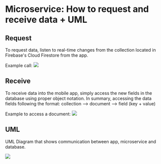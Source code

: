 # Microservice: How to request and receive data + UML

## Request
To request data, listen to real-time changes from the collection located in Firebase's Cloud Firestore from the app. 
    
Example call:
<img src= "https://i.imgur.com/KkK1jK7.png)"><br>


## Receive
To receive data into the mobile app, simply access the new fields in the database using proper object notation.
In summary, accessing the data fields following the format: 
collection --> document --> field (key + value)

Example to access a document: 
<img src= "https://i.imgur.com/Eyz1ujQ.png)"><br>

## UML
UML Diagram that shows communication between app, microservice and database.

<img src= "https://i.imgur.com/JG09Ult.png)"><br>
